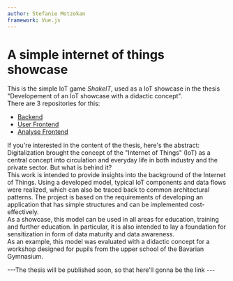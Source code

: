 ```yaml
---
author: Stefanie Motzokan
framework: Vue.js
---
```


# A simple internet of things showcase 

This is the simple IoT game *ShakeIT*, used as a IoT showcase in the thesis "Developement of an IoT showcase with a didactic concept".\
There are 3 repositories for this: 
- [Backend](https://github.com/steffimo/backend)
- [User Frontend](https://github.com/steffimo/iotgame)
- [Analyse Frontend](https://github.com/steffimo/analysis)

If you're interested in the content of the thesis, here's the abstract:\
Digitalization brought the concept of the "Internet of Things" (IoT) as a central concept into circulation and everyday life in both industry and the private sector. But what is behind it?\
This work is intended to provide insights into the background of the Internet of Things. Using a developed model, typical IoT components and data flows were realized, which can also be traced back to common architectural patterns. The project is based on the requirements of developing an application that has simple structures and can be implemented cost-effectively.\
As a showcase, this model can be used in all areas for education, training and further education. In particular, it is also intended to lay a foundation for sensitization in form of data maturity and data awareness.\
As an example, this model was evaluated with a didactic concept for a workshop designed for pupils from the upper school of the Bavarian Gymnasium.

---The thesis will be published soon, so that here'll gonna be the link ---
